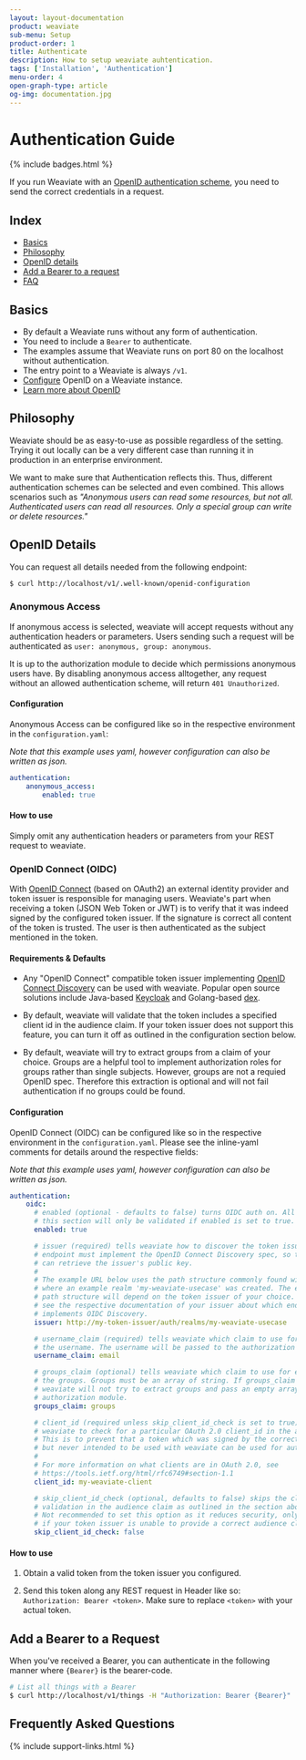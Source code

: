 ```yaml
---
layout: layout-documentation
product: weaviate
sub-menu: Setup
product-order: 1
title: Authenticate
description: How to setup weaviate auhtentication.
tags: ['Installation', 'Authentication']
menu-order: 4
open-graph-type: article
og-img: documentation.jpg
---
```


# Authentication Guide

{% include badges.html %}

If you run Weaviate with an [OpenID authentication scheme](../get-started/install.html#openid-authentication), you need to send the correct credentials in a request.

## Index

- [Basics](#basics)
- [Philosophy](#philosophy)
- [OpenID details](#openid-details)
- [Add a Bearer to a request](#add-a-bearer-to-a-request)
- [FAQ](#frequently-asked-questions)


## Basics

- By default a Weaviate runs without any form of authentication.
- You need to include a `Bearer` to authenticate.
- The examples assume that Weaviate runs on port 80 on the localhost without authentication.
- The entry point to a Weaviate is always `/v1`.
- [Configure](#openid-details) OpenID on a Weaviate instance.
- [Learn more about OpenID](http://openidexplained.com/)

## Philosophy

Weaviate should be as easy-to-use as possible regardless of the setting. Trying it out locally can be a very different case than running it in production in an enterprise environment.

We want to make sure that Authentication reflects this. Thus, different authentication schemes can be selected and even combined. This allows scenarios such as _"Anonymous users can read some resources, but not all. Authenticated users can read all resources. Only a special group can write or delete resources."_

## OpenID Details

You can request all details needed from the following endpoint:

```bash
$ curl http://localhost/v1/.well-known/openid-configuration
```

### Anonymous Access
If anonymous access is selected, weaviate will accept requests without any
authentication headers or parameters. Users sending such a request will be
authenticated as `user: anonymous, group: anonymous`.

It is up to the authorization module to decide which
permissions anonymous users have. By disabling anonymous access alltogether,
any request without an allowed authentication scheme, will return `401
Unauthorized`.

#### Configuration
Anonymous Access can be configured like so in the respective environment in the
`configuration.yaml`:

*Note that this example uses yaml, however configuration can also be written as
json.*

```yaml
authentication:
    anonymous_access:
        enabled: true
```

#### How to use

Simply omit any authentication headers or parameters from your REST request to
weaviate.

### OpenID Connect (OIDC)

With [OpenID Connect](https://openid.net/connect/) (based on OAuth2) an
external identity provider and token issuer is responsible for managing users.
Weaviate's part when receiving a token (JSON Web Token or JWT) is to verify
that it was indeed signed by the configured token issuer. If the signature is
correct all content of the token is trusted. The user is then authenticated as
the subject mentioned in the token.

#### Requirements &amp; Defaults

- Any "OpenID Connect" compatible token issuer implementing [OpenID Connect
  Discovery](https://openid.net/specs/openid-connect-discovery-1_0.html) can be
  used with weaviate. Popular open source solutions include Java-based
  [Keycloak](https://www.keycloak.org/) and Golang-based
  [dex](https://github.com/dexidp/dex).

- By default, weaviate will validate that the token includes a specified client
  id in the audience claim. If your token issuer does not support this feature,
  you can turn it off as outlined in the configuration section below.

- By default, weaviate will try to extract groups from a claim of your choice.
  Groups are a helpful tool to implement authorization roles for groups rather
  than single subjects. However, groups are not a requied OpenID spec.
  Therefore this extraction is optional and will not fail authentication if no
  groups could be found.

#### Configuration

OpenID Connect (OIDC) can be configured like so in the respective environment in the
`configuration.yaml`. Please see the inline-yaml comments for details around
the respective fields:

*Note that this example uses yaml, however configuration can also be written as
json.*

```yaml
authentication:
    oidc:
      # enabled (optional - defaults to false) turns OIDC auth on. All other fields in
      # this section will only be validated if enabled is set to true.
      enabled: true

      # issuer (required) tells weaviate how to discover the token issuer. This
      # endpoint must implement the OpenID Connect Discovery spec, so that weaviate
      # can retrieve the issuer's public key.
      #
      # The example URL below uses the path structure commonly found with keycloak
      # where an example realm 'my-weaviate-usecase' was created. The exact
      # path structure will depend on the token issuer of your choice. Please
      # see the respective documentation of your issuer about which endpoint
      # implements OIDC Discovery.
      issuer: http://my-token-issuer/auth/realms/my-weaviate-usecase

      # username_claim (required) tells weaviate which claim to use for extracting
      # the username. The username will be passed to the authorization module.
      username_claim: email

      # groups_claim (optional) tells weaviate which claim to use for extracting
      # the groups. Groups must be an array of string. If groups_claim is not set
      # weaviate will not try to extract groups and pass an empty array to the 
      # authorization module.
      groups_claim: groups

      # client_id (required unless skip_client_id_check is set to true) tells 
      # weaviate to check for a particular OAuth 2.0 client_id in the audience claim.
      # This is to prevent that a token which was signed by the correct issuer
      # but never intended to be used with weaviate can be used for authentication.
      #
      # For more information on what clients are in OAuth 2.0, see
      # https://tools.ietf.org/html/rfc6749#section-1.1
      client_id: my-weaviate-client

      # skip_client_id_check (optional, defaults to false) skips the client_id
      # validation in the audience claim as outlined in the section above.
      # Not recommended to set this option as it reduces security, only set this
      # if your token issuer is unable to provide a correct audience claim
      skip_client_id_check: false
```

#### How to use

1. Obtain a valid token from the token issuer you configured.

1. Send this token along any REST request in Header like so: `Authorization:
   Bearer <token>`. Make sure to replace `<token>` with your actual token.

## Add a Bearer to a Request

When you've received a Bearer, you can authenticate in the following manner where `{Bearer}` is the bearer-code.

```bash
# List all things with a Bearer
$ curl http://localhost/v1/things -H "Authorization: Bearer {Bearer}"
```

## Frequently Asked Questions

{% include support-links.html %}